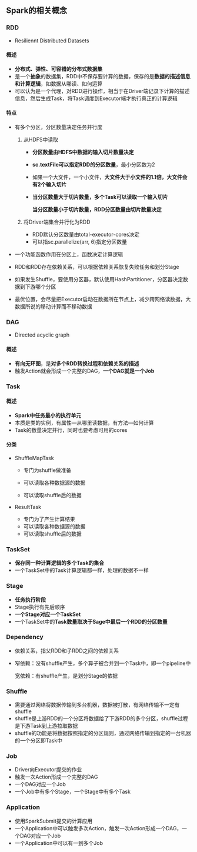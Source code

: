 ## **Spark的相关概念**

### RDD

- Resiliennt Distributed Datasets

#### 概述

- **分布式、弹性、可容错的分布式数据集**
- 是一个**抽象**的数据集，RDD中不保存要计算的数据，保存的是**数据的描述信息和计算逻辑**，如数据从哪读、如何运算
- 可以认为是一个代理，对RDD进行操作，相当于在Driver端记录下计算的描述信息，然后生成Task，将Task调度到Executor端才执行真正的计算逻辑

#### 特点

- 有多个分区，分区数量决定任务并行度

  1. 从HDFS中读取

     - **分区数量由HDFS中数据的输入切片数量决定**

     - **sc.textFile可以指定RDD的分区数量**，最小分区数为2

     - 如果一个大文件，一个小文件，**大文件大于小文件的1.1倍，大文件会有2个输入切片**

     - **当分区数量大于切片数量，多个Task可以读取一个输入切片**

       **当分区数量小于切片数量，RDD分区数量由切片数量决定**

  2. 将Driver端集合并行化为RDD

     - RDD默认分区数量由total-executor-cores决定
     - 可以指sc.parallelize(arr, 6)指定分区数量

- 一个功能函数作用在分区上，函数决定计算逻辑

- RDD和RDD存在依赖关系，可以根据依赖关系恢复失败任务和划分Stage

- 如果发生Shuffle，要使用分区器，默认使用HashPartitioner，分区器决定数据到下游哪个分区

- 最优位置，会尽量把Executor启动在数据所在节点上，减少跨网络读数据，大数据所说的移动计算而不移动数据

### DAG

- Directed acyclic graph

#### 概述

- **有向无环图**，是**对多个RDD转换过程和依赖关系的描述**
- 触发Action就会形成一个完整的DAG，**一个DAG就是一个Job**

### Task

#### 概述

- **Spark中任务最小的执行单元**
- 本质是类的实例，有属性—从哪里读数据，有方法—如何计算
- Task的数量决定并行，同时也要考虑可用的cores

#### 分类

- ShuffleMapTask

  - 专门为shuffle做准备

  - 可以读取各种数据源的数据
  - 可以读取shuffle后的数据

- ResultTask

  - 专门为了产生计算结果
  - 可以读取各种数据源的数据
  - 可以读取shuffle后的数据

### TaskSet

- **保存同一种计算逻辑的多个Task的集合**
- 一个TaskSet中的Task计算逻辑都一样，处理的数据不一样

### Stage

- **任务执行阶段**
- Stage执行有先后顺序
- **一个Stage对应一个TaskSet**
- 一个TaskSet中的**Task数量取决于Sage中最后一个RDD的分区数量**

### Dependency

- 依赖关系，指父RDD和子RDD之间的依赖关系

- 窄依赖：没有shuffle产生，多个算子被合并到一个Task中，即一个pipeline中

  宽依赖：有shuffle产生，是划分Stage的依据

### Shuffle

- 需要通过网络将数据传输到多台机器，数据被打散，有网络传输不一定有shuffle
- shuffle是上游RDD的一个分区将数据给了下游RDD的多个分区，shuffle过程是下游Task到上游拉取数据
- shuffle的功能是将数据按照指定的分区规则，通过网络传输到指定的一台机器的一个分区即Task中

### Job

- Driver向Executor提交的作业
- 触发一次Action形成一个完整的DAG
- 一个DAG对应一个Job
- 一个Job中有多个Stage，一个Stage中有多个Task

### Application

- 使用SparkSubmit提交的计算应用
- 一个Application中可以触发多次Action，触发一次Action形成一个DAG，一个DAG对应一个Job
- 一个Application中可以有一到多个Job